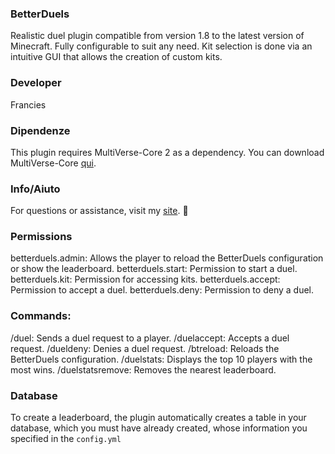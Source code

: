 ### BetterDuels
Realistic duel plugin compatible from version 1.8 to the latest version of Minecraft.
Fully configurable to suit any need.
Kit selection is done via an intuitive GUI that allows the creation of custom kits.

### Developer
Francies

### Dipendenze
This plugin requires MultiVerse-Core 2 as a dependency.
You can download MultiVerse-Core [qui](https://dev.bukkit.org/projects/multiverse-core).

### Info/Aiuto
For questions or assistance, visit my [site](https://franciesdev.it). :dizzy:

### Permissions
betterduels.admin: Allows the player to reload the BetterDuels configuration or show the leaderboard.
betterduels.start: Permission to start a duel.
betterduels.kit: Permission for accessing kits.
betterduels.accept: Permission to accept a duel.
betterduels.deny: Permission to deny a duel.
### Commands:
/duel: Sends a duel request to a player.
/duelaccept: Accepts a duel request.
/dueldeny: Denies a duel request.
/btreload: Reloads the BetterDuels configuration.
/duelstats: Displays the top 10 players with the most wins.
/duelstatsremove: Removes the nearest leaderboard.

### Database
To create a leaderboard, the plugin automatically creates a table
in your database, which you must have already created, whose information you specified in the `config.yml`
